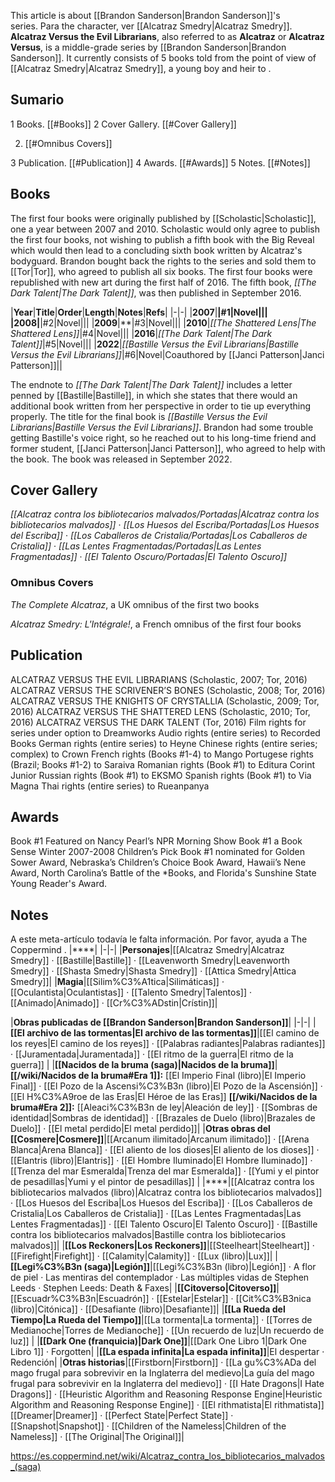 This article is about [[Brandon Sanderson\|Brandon Sanderson]]'s series. Para the character, ver [[Alcatraz Smedry\|Alcatraz Smedry]].
**Alcatraz Versus the Evil Librarians**, also referred to as **Alcatraz** or **Alcatraz Versus**, is a middle-grade series by [[Brandon Sanderson\|Brandon Sanderson]]. It currently consists of 5 books told from the point of view of [[Alcatraz Smedry\|Alcatraz Smedry]], a young boy and heir to .

## Sumario

1 Books. [[#Books]] 
2 Cover Gallery. [[#Cover Gallery]] 

2. [[#Omnibus Covers]] 


3 Publication. [[#Publication]] 
4 Awards. [[#Awards]] 
5 Notes. [[#Notes]] 


## Books
The first four books were originally published by [[Scholastic\|Scholastic]], one a year between 2007 and 2010. Scholastic would only agree to publish the first four books, not wishing to publish a fifth book with the Big Reveal which would then lead to a concluding sixth book written by Alcatraz's bodyguard. Brandon bought back the rights to the series and sold them to [[Tor\|Tor]], who agreed to publish all six books. The first four books were republished with new art during the first half of 2016. The fifth book, *[[The Dark Talent\|The Dark Talent]]*, was then published in September 2016.

|**Year**|**Title**|**Order**|**Length**|**Notes**|**Refs**|
|-|-|
|**2007**|**|#1|Novel|||
|**2008**|**|#2|Novel|||
|**2009**|**|#3|Novel|||
|**2010**|*[[The Shattered Lens\|The Shattered Lens]]*|#4|Novel|||
|**2016**|*[[The Dark Talent\|The Dark Talent]]*|#5|Novel|||
|**2022**|*[[Bastille Versus the Evil Librarians\|Bastille Versus the Evil Librarians]]*|#6|Novel|Coauthored by [[Janci Patterson\|Janci Patterson]]||

The endnote to *[[The Dark Talent\|The Dark Talent]]* includes a letter penned by [[Bastille\|Bastille]], in which she states that there would an additional book written from her perspective in order to tie up everything properly. The title for the final book is *[[Bastille Versus the Evil Librarians\|Bastille Versus the Evil Librarians]]*. Brandon had some trouble getting Bastille's voice right, so he reached out to his long-time friend and former student, [[Janci Patterson\|Janci Patterson]], who agreed to help with the book. The book was released in September 2022.

## Cover Gallery
*[[Alcatraz contra los bibliotecarios malvados/Portadas\|Alcatraz contra los bibliotecarios malvados]]* · *[[Los Huesos del Escriba/Portadas\|Los Huesos del Escriba]]* · *[[Los Caballeros de Cristalia/Portadas\|Los Caballeros de Cristalia]]* · *[[Las Lentes Fragmentadas/Portadas\|Las Lentes Fragmentadas]]* · *[[El Talento Oscuro/Portadas\|El Talento Oscuro]]*
### Omnibus Covers




*The Complete Alcatraz*, a UK omnibus of the first two books






*Alcatraz Smedry: L'Intégrale!*, a French omnibus of the first four books




## Publication

ALCATRAZ VERSUS THE EVIL LIBRARIANS (Scholastic, 2007; Tor, 2016)
ALCATRAZ VERSUS THE SCRIVENER’S BONES (Scholastic, 2008; Tor, 2016)
ALCATRAZ VERSUS THE KNIGHTS OF CRYSTALLIA (Scholastic, 2009; Tor, 2016)
ALCATRAZ VERSUS THE SHATTERED LENS (Scholastic, 2010; Tor, 2016)
ALCATRAZ VERSUS THE DARK TALENT (Tor, 2016)
Film rights for series under option to Dreamworks
Audio rights (entire series) to Recorded Books
German rights (entire series) to Heyne
Chinese rights (entire series; complex) to Crown
French rights (Books #1-4) to Mango
Portugese rights (Brazil; Books #1-2) to Saraiva
Romanian rights (Book #1) to Editura Corint Junior
Russian rights (Book #1) to EKSMO
Spanish rights (Book #1) to Via Magna
Thai rights (entire series) to Rueanpanya

## Awards
Book #1 Featured on Nancy Pearl’s NPR Morning Show
Book #1 a Book Sense Winter 2007-2008 Children’s Pick
Book #1 nominated for Golden Sower Award, Nebraska’s Children’s Choice Book Award, Hawaii’s Nene Award, North Carolina’s Battle of the *Books, and Florida's Sunshine State Young Reader's Award.
## Notes

A este meta-artículo todavía le falta información. Por favor, ayuda a The Coppermind .
|****|
|-|-|
|**Personajes**|[[Alcatraz Smedry\|Alcatraz Smedry]] · [[Bastille\|Bastille]] · [[Leavenworth Smedry\|Leavenworth Smedry]] · [[Shasta Smedry\|Shasta Smedry]] · [[Attica Smedry\|Attica Smedry]]|
|**Magia**|[[Silim%C3%A1tica\|Silimáticas]] · [[Oculantista\|Oculantistas]] · [[Talento Smedry\|Talentos]] · [[Animado\|Animado]] · [[Cr%C3%ADstin\|Crístin]]|

|**Obras publicadas de [[Brandon Sanderson\|Brandon Sanderson]]**|
|-|-|
|**[[El archivo de las tormentas\|El archivo de las tormentas]]**|[[El camino de los reyes\|El camino de los reyes]] · [[Palabras radiantes\|Palabras radiantes]] · [[Juramentada\|Juramentada]] · [[El ritmo de la guerra\|El ritmo de la guerra]] |
|**[[Nacidos de la bruma (saga)\|Nacidos de la bruma]]**|**[[/wiki/Nacidos de la bruma#Era 1]]:** [[El Imperio Final (libro)\|El Imperio Final]] · [[El Pozo de la Ascensi%C3%B3n (libro)\|El Pozo de la Ascensión]] · [[El H%C3%A9roe de las Eras\|El Héroe de las Eras]] **[[/wiki/Nacidos de la bruma#Era 2]]:** [[Aleaci%C3%B3n de ley\|Aleación de ley]] · [[Sombras de identidad\|Sombras de identidad]] · [[Brazales de Duelo (libro)\|Brazales de Duelo]] · [[El metal perdido\|El metal perdido]]|
|**Otras obras del [[Cosmere\|Cosmere]]**|[[Arcanum ilimitado\|Arcanum ilimitado]] · [[Arena Blanca\|Arena Blanca]] · [[El aliento de los dioses\|El aliento de los dioses]] · [[Elantris (libro)\|Elantris]] · [[El Hombre Iluminado\|El Hombre Iluminado]] · [[Trenza del mar Esmeralda\|Trenza del mar Esmeralda]] · [[Yumi y el pintor de pesadillas\|Yumi y el pintor de pesadillas]] |
|****|[[Alcatraz contra los bibliotecarios malvados (libro)\|Alcatraz contra los bibliotecarios malvados]] · [[Los Huesos del Escriba\|Los Huesos del Escriba]] · [[Los Caballeros de Cristalia\|Los Caballeros de Cristalia]] · [[Las Lentes Fragmentadas\|Las Lentes Fragmentadas]] · [[El Talento Oscuro\|El Talento Oscuro]] · [[Bastille contra los bibliotecarios malvados\|Bastille contra los bibliotecarios malvados]]|
|**[[Los Reckoners\|Los Reckoners]]**|[[Steelheart\|Steelheart]] · [[Firefight\|Firefight]] · [[Calamity\|Calamity]] · [[Lux (libro)\|Lux]]|
|**[[Legi%C3%B3n (saga)\|Legión]]**|[[Legi%C3%B3n (libro)\|Legión]] · A flor de piel · Las mentiras del contemplador · Las múltiples vidas de Stephen Leeds · Stephen Leeds: Death & Faxes|
|**[[Citoverso\|Citoverso]]**|[[Escuadr%C3%B3n\|Escuadrón]] · [[Estelar\|Estelar]] · [[Cit%C3%B3nica (libro)\|Citónica]] · [[Desafiante (libro)\|Desafiante]]|
|**[[La Rueda del Tiempo\|La Rueda del Tiempo]]**|[[La tormenta\|La tormenta]] · [[Torres de Medianoche\|Torres de Medianoche]] · [[Un recuerdo de luz\|Un recuerdo de luz]] |
|**[[Dark One (franquicia)\|Dark One]]**|[[Dark One Libro 1\|Dark One Libro 1]] · Forgotten|
|**[[La espada infinita\|La espada infinita]]**|El despertar · Redención|
|**Otras historias**|[[Firstborn\|Firstborn]] · [[La gu%C3%ADa del mago frugal para sobrevivir en la Inglaterra del medievo\|La guía del mago frugal para sobrevivir en la Inglaterra del medievo]] · [[I Hate Dragons\|I Hate Dragons]] · [[Heuristic Algorithm and Reasoning Response Engine\|Heuristic Algorithm and Reasoning Response Engine]] · [[El rithmatista\|El rithmatista]] [[Dreamer\|Dreamer]] · [[Perfect State\|Perfect State]] · [[Snapshot\|Snapshot]] · [[Children of the Nameless\|Children of the Nameless]] · [[The Original\|The Original]]|



https://es.coppermind.net/wiki/Alcatraz_contra_los_bibliotecarios_malvados_(saga)